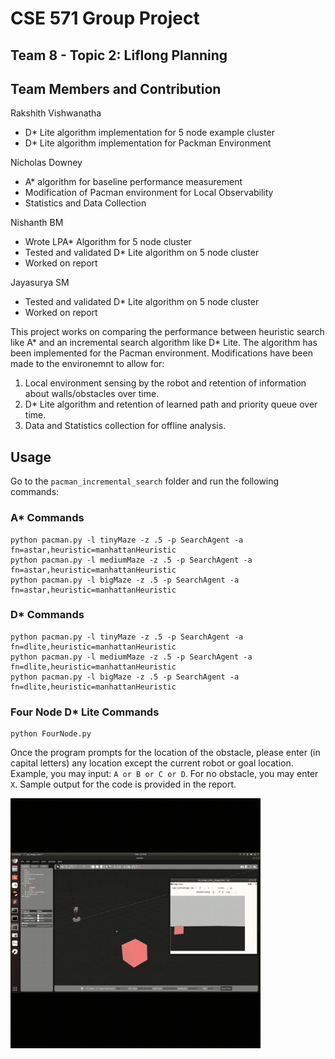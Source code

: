 # CSE 571 Group Project
## Team 8 - Topic 2: Liflong Planning

Team Members and Contribution
---
Rakshith Vishwanatha
* D\* Lite algorithm implementation for 5 node example cluster
* D\* Lite algorithm implementation for Packman Environment

Nicholas Downey
* A\* algorithm for baseline performance measurement
* Modification of Pacman environment for Local Observability
* Statistics and Data Collection

Nishanth BM
* Wrote LPA\* Algorithm for 5 node cluster
* Tested and validated D\* Lite algorithm on 5 node cluster
* Worked on report

Jayasurya SM
* Tested and validated D\* Lite algorithm on 5 node cluster
* Worked on report

This project works on comparing the performance between heuristic search like A\* and an incremental search algorithm like D\* Lite.  The algorithm has been implemented for the Pacman environment. Modifications have been made to the environemnt to allow for:

1. Local environment sensing by the robot and retention of information about walls/obstacles over time.
2. D\* Lite algorithm and retention of learned path and priority queue over time.
3. Data and Statistics collection for offline analysis.


## Usage

Go to the ```pacman_incremental_search``` folder and run the following commands:

### A\* Commands
```
python pacman.py -l tinyMaze -z .5 -p SearchAgent -a fn=astar,heuristic=manhattanHeuristic
python pacman.py -l mediumMaze -z .5 -p SearchAgent -a fn=astar,heuristic=manhattanHeuristic
python pacman.py -l bigMaze -z .5 -p SearchAgent -a fn=astar,heuristic=manhattanHeuristic
```

### D\* Commands
```
python pacman.py -l tinyMaze -z .5 -p SearchAgent -a fn=dlite,heuristic=manhattanHeuristic
python pacman.py -l mediumMaze -z .5 -p SearchAgent -a fn=dlite,heuristic=manhattanHeuristic
python pacman.py -l bigMaze -z .5 -p SearchAgent -a fn=dlite,heuristic=manhattanHeuristic
```


### Four Node D* Lite Commands
```
python FourNode.py
```
Once the program prompts for the location of the obstacle, please enter (in capital letters) any location except the current robot or goal location. Example, you may input: ```A or B or C or D```. For no obstacle, you may enter ```X```. Sample output for the code is provided in the report.



<img src="./gifs/1__Generating training data.gif" height="400" width="400" />
